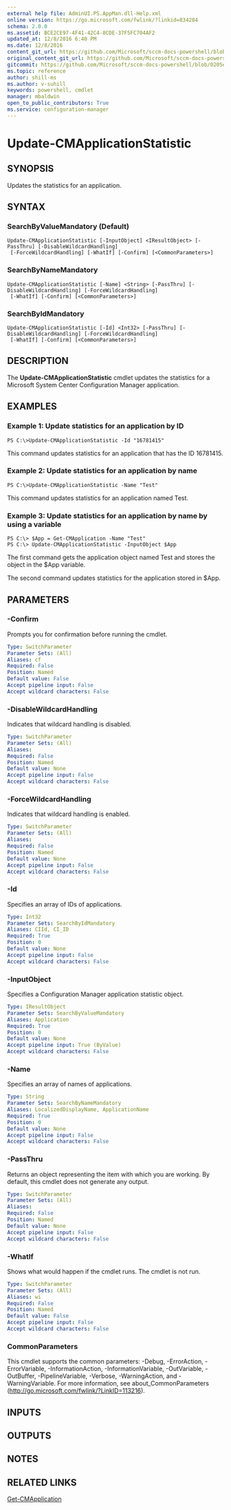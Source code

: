 ```yaml
---
external help file: AdminUI.PS.AppMan.dll-Help.xml
online version: https://go.microsoft.com/fwlink/?linkid=834284
schema: 2.0.0
ms.assetid: BCE2CE97-4F41-42C4-8CDE-37F5FC704AF2
updated_at: 12/8/2016 6:40 PM
ms.date: 12/8/2016
content_git_url: https://github.com/Microsoft/sccm-docs-powershell/blob/master/sccm-cmdlets/ConfigurationManager/vlatest/Update-CMApplicationStatistic.md
original_content_git_url: https://github.com/Microsoft/sccm-docs-powershell/blob/master/sccm-cmdlets/ConfigurationManager/vlatest/Update-CMApplicationStatistic.md
gitcommit: https://github.com/Microsoft/sccm-docs-powershell/blob/0205e569abecf1b4e1b2b342947b87a3691b29a5/sccm-cmdlets/ConfigurationManager/vlatest/Update-CMApplicationStatistic.md
ms.topic: reference
author: shill-ms
ms.author: v-suhill
keywords: powershell, cmdlet
manager: mbaldwin
open_to_public_contributors: True
ms.service: configuration-manager
---
```


# Update-CMApplicationStatistic

## SYNOPSIS
Updates the statistics for an application.

## SYNTAX

### SearchByValueMandatory (Default)
```
Update-CMApplicationStatistic [-InputObject] <IResultObject> [-PassThru] [-DisableWildcardHandling]
 [-ForceWildcardHandling] [-WhatIf] [-Confirm] [<CommonParameters>]
```

### SearchByNameMandatory
```
Update-CMApplicationStatistic [-Name] <String> [-PassThru] [-DisableWildcardHandling] [-ForceWildcardHandling]
 [-WhatIf] [-Confirm] [<CommonParameters>]
```

### SearchByIdMandatory
```
Update-CMApplicationStatistic [-Id] <Int32> [-PassThru] [-DisableWildcardHandling] [-ForceWildcardHandling]
 [-WhatIf] [-Confirm] [<CommonParameters>]
```

## DESCRIPTION
The **Update-CMApplicationStatistic** cmdlet updates the statistics for a Microsoft System Center Configuration Manager application.

## EXAMPLES

### Example 1: Update statistics for an application by ID
```
PS C:\>Update-CMApplicationStatistic -Id "16781415"
```

This command updates statistics for an application that has the ID 16781415.

### Example 2: Update statistics for an application by name
```
PS C:\>Update-CMApplicationStatistic -Name "Test"
```

This command updates statistics for an application named Test.

### Example 3: Update statistics for an application by name by using a variable
```
PS C:\> $App = Get-CMApplication -Name "Test"
PS C:\> Update-CMApplicationStatistic -InputObject $App
```

The first command gets the application object named Test and stores the object in the $App variable.

The second command updates statistics for the application stored in $App.

## PARAMETERS

### -Confirm
Prompts you for confirmation before running the cmdlet.

```yaml
Type: SwitchParameter
Parameter Sets: (All)
Aliases: cf
Required: False
Position: Named
Default value: False
Accept pipeline input: False
Accept wildcard characters: False
```

### -DisableWildcardHandling
Indicates that wildcard handling is disabled.

```yaml
Type: SwitchParameter
Parameter Sets: (All)
Aliases: 
Required: False
Position: Named
Default value: None
Accept pipeline input: False
Accept wildcard characters: False
```

### -ForceWildcardHandling
Indicates that wildcard handling is enabled.

```yaml
Type: SwitchParameter
Parameter Sets: (All)
Aliases: 
Required: False
Position: Named
Default value: None
Accept pipeline input: False
Accept wildcard characters: False
```

### -Id
Specifies an array of IDs of applications.

```yaml
Type: Int32
Parameter Sets: SearchByIdMandatory
Aliases: CIId, CI_ID
Required: True
Position: 0
Default value: None
Accept pipeline input: False
Accept wildcard characters: False
```

### -InputObject
Specifies a Configuration Manager application statistic object.

```yaml
Type: IResultObject
Parameter Sets: SearchByValueMandatory
Aliases: Application
Required: True
Position: 0
Default value: None
Accept pipeline input: True (ByValue)
Accept wildcard characters: False
```

### -Name
Specifies an array of names of applications.

```yaml
Type: String
Parameter Sets: SearchByNameMandatory
Aliases: LocalizedDisplayName, ApplicationName
Required: True
Position: 0
Default value: None
Accept pipeline input: False
Accept wildcard characters: False
```

### -PassThru
Returns an object representing the item with which you are working.
By default, this cmdlet does not generate any output.

```yaml
Type: SwitchParameter
Parameter Sets: (All)
Aliases: 
Required: False
Position: Named
Default value: None
Accept pipeline input: False
Accept wildcard characters: False
```

### -WhatIf
Shows what would happen if the cmdlet runs.
The cmdlet is not run.

```yaml
Type: SwitchParameter
Parameter Sets: (All)
Aliases: wi
Required: False
Position: Named
Default value: False
Accept pipeline input: False
Accept wildcard characters: False
```

### CommonParameters
This cmdlet supports the common parameters: -Debug, -ErrorAction, -ErrorVariable, -InformationAction, -InformationVariable, -OutVariable, -OutBuffer, -PipelineVariable, -Verbose, -WarningAction, and -WarningVariable. For more information, see about_CommonParameters (http://go.microsoft.com/fwlink/?LinkID=113216).

## INPUTS

## OUTPUTS

## NOTES

## RELATED LINKS

[Get-CMApplication](xref:ConfigurationManager/vlatest/Get-CMApplication.md)



